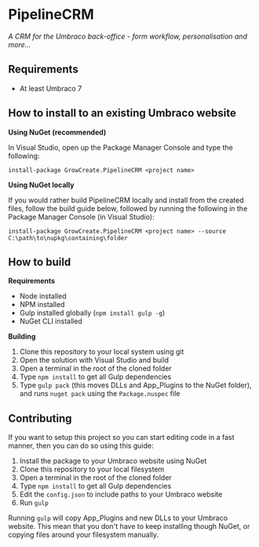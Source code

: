# PipelineCRM

_A CRM for the Umbraco back-office - form workflow, personalisation and more..._

## Requirements

- At least Umbraco 7

## How to install to an existing Umbraco website

**Using NuGet (recommended)**

In Visual Studio, open up the Package Manager Console and type the following:

```install-package GrowCreate.PipelineCRM <project name>```

**Using NuGet locally**

If you would rather build PipelineCRM locally and install from the created files, follow the build guide below, followed by running the following in the Package Manager Console (in Visual Studio):

```install-package GrowCreate.PipelineCRM <project name> --source C:\path\to\nupkg\containing\folder```

## How to build

**Requirements**

- Node installed
- NPM installed
- Gulp installed globally (`npm install gulp -g`)
- NuGet CLI installed

**Building**

1. Clone this repository to your local system using git
2. Open the solution with Visual Studio and build
3. Open a terminal in the root of the cloned folder
4. Type `npm install` to get all Gulp dependencies
5. Type `gulp pack` (this moves DLLs and App_Plugins to the NuGet folder), and runs `nuget pack` using the `Package.nuspec` file

## Contributing

If you want to setup this project so you can start editing code in a fast manner, then you can do so using this guide:

1. Install the package to your Umbraco website using NuGet
2. Clone this repository to your local filesystem
3. Open a terminal in the root of the cloned folder
4. Type `npm install` to get all Gulp dependencies
5. Edit the `config.json` to include paths to your Umbraco website
6. Run `gulp`

Running `gulp` will copy App_Plugins and new DLLs to your Umbraco website. This mean that you don't have to keep installing though NuGet, or copying files around your filesystem manually.

